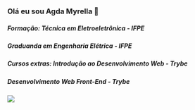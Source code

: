 ### Olá eu sou Agda Myrella 👋

##### Formação: Técnica em Eletroeletrônica - IFPE
#####           Graduanda em Engenharia Elétrica - IFPE
##### Cursos extras: Introdução ao Desenvolvimento Web - Trybe
#####                Desenvolvimento Web Front-End - Trybe

<picture>
<source
  srcset="https://github-readme-stats.vercel.app/api?username=agdamaciel-22&show_icons=true&theme=dark"
  media="(prefers-color-scheme: dark)"
/>
<source
  srcset="https://github-readme-stats.vercel.app/api?username=agdamaciel-22&show_icons=true"
  media="(prefers-color-scheme: light), (prefers-color-scheme: no-preference)"
/>
<img src="https://github-readme-stats.vercel.app/api?username=agdamaciel-22&show_icons=true" />
</picture>
